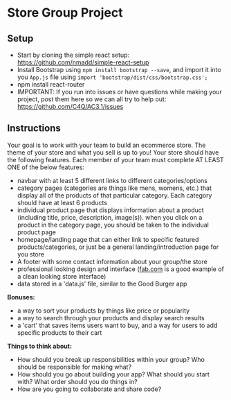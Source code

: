 # Store Group Project

## Setup
- Start by cloning the simple react setup: https://github.com/nmadd/simple-react-setup
- Install Bootstrap using `npm install bootstrap --save`, and import it into you `App.js` file using `import 'bootstrap/dist/css/bootstrap.css';`
- npm install react-router
- IMPORTANT: If you run into issues or have questions while making your project, post them here so we can all try to help out: https://github.com/C4Q/AC3.1/issues

## Instructions

Your goal is to work with your team to build an ecommerce store. The theme of your store and what you sell is up to you! Your store should have the following features. Each member of your team must complete AT LEAST ONE of the below features:

- navbar with at least 5 different links to different categories/options
- category pages (categories are things like mens, womens, etc.) that display all of the products of that particular category. Each category should have at least 6 products
- individual product page that displays information about a product (including title, price, description, image(s)). when you click on a product in the category page, you should be taken to the individual product page
- homepage/landing page that can either link to specific featured products/categories, or just be a general landing/introduction page for you store
- A footer with some contact information about your group/the store
- professional looking design and interface ([fab.com](https://fab.com/) is a good example of a clean looking store interface)
- data stored in a 'data.js' file, similar to the Good Burger app

**Bonuses:**
- a way to sort your products by things like price or popularity
- a way to search through your products and display search results
- a 'cart' that saves items users want to buy, and a way for users to add specific products to their cart

**Things to think about:**
- How should you break up responsibilities within your group? Who should be responsible for making what?
- How should you go about building your app? What should you start with? What order should you do things in?
- How are you going to collaborate and share code?

